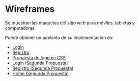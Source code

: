 # Wireframes

Se muestran las maquetas del sitio web para móviles, tabletas y computadoras.

Puede obtener un adelanto de su implementación en:
- [Login](https://jaimemenendez.github.io/grupo_1_insidebooks/HTML/loginM.html)
- [Registro](https://jaimemenendez.github.io/grupo_1_insidebooks/HTML/registerM.html)
- [Propuesta de logo en CSS](https://jaimemenendez.github.io/grupo_1_insidebooks/HTML/logo.html)
- [Login (Segunda Propuesta)](https://jaimemenendez.github.io/grupo_1_insidebooks/HTML/login.html)
- [Registro (Segunda Propuesta)](https://jaimemenendez.github.io/grupo_1_insidebooks/HTML/register.html)
- [Home (Segunda Propuesta)](https://jaimemenendez.github.io/grupo_1_insidebooks/HTML/Home.html)

